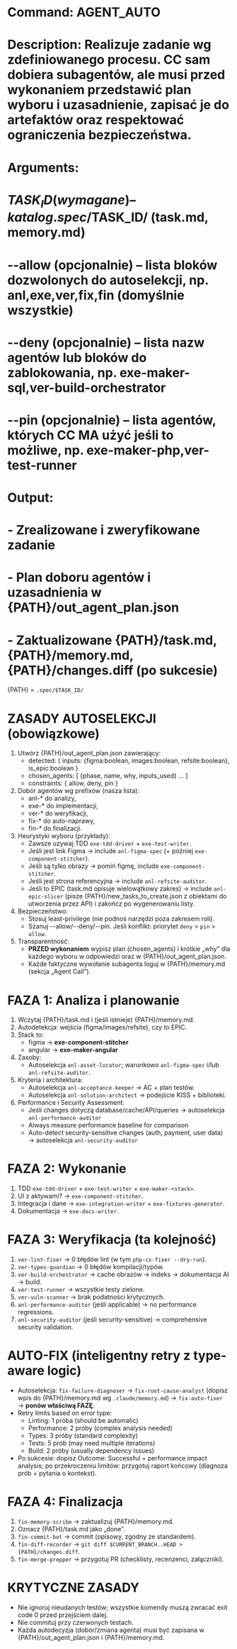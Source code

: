 # Command: AGENT_AUTO
# Description: Realizuje zadanie wg zdefiniowanego procesu. CC sam dobiera subagentów, ale musi przed wykonaniem przedstawić plan wyboru i uzasadnienie, zapisać je do artefaktów oraz respektować ograniczenia bezpieczeństwa.
# Arguments:
#   $TASK_ID (wymagane) – katalog .spec/$TASK_ID/ (task.md, memory.md)
#   --allow (opcjonalnie) – lista bloków dozwolonych do autoselekcji, np. anl,exe,ver,fix,fin (domyślnie wszystkie)
#   --deny (opcjonalnie) – lista nazw agentów lub bloków do zablokowania, np. exe-maker-sql,ver-build-orchestrator
#   --pin  (opcjonalnie) – lista agentów, których CC MA użyć jeśli to możliwe, np. exe-maker-php,ver-test-runner
# Output:
#   - Zrealizowane i zweryfikowane zadanie
#   - Plan doboru agentów i uzasadnienia w {PATH}/out_agent_plan.json
#   - Zaktualizowane {PATH}/task.md, {PATH}/memory.md, {PATH}/changes.diff (po sukcesie)

{PATH} = `.spec/$TASK_ID/`

# ZASADY AUTOSELEKCJI (obowiązkowe)
1) Utwórz {PATH}/out_agent_plan.json zawierający:
   - detected: { inputs: {figma:boolean, images:boolean, refsite:boolean}, is_epic:boolean }
   - chosen_agents: [ {phase, name, why, inputs_used} ... ]
   - constraints: { allow, deny, pin }
2) Dobór agentów wg prefixów (nasza lista):
   - anl-* do analizy, 
   - exe-* do implementacji, 
   - ver-* do weryfikacji, 
   - fix-* do auto-naprawy, 
   - fin-* do finalizacji.
3) Heurystyki wyboru (przykłady):
   - Zawsze uzywaj TDD `exe-tdd-driver` + `exe-test-writer`.
   - Jeśli jest link Figma → include `anl-figma-spec` (+ później `exe-component-stitcher`).
   - Jeśli są tylko obrazy → pomiń figmę, include `exe-component-stitcher`.
   - Jeśli jest strona referencyjna → include `anl-refsite-auditor`.
   - Jeśli to EPIC (task.md opisuje wielowątkowy zakres) → include `anl-epic-slicer` (pisze {PATH}/new_tasks_to_create.json z obiektami do utworzenia przez API) i zakończ po wygenerowaniu listy.
4) Bezpieczeństwo:
   - Stosuj least-privilege (nie podnoś narzędzi poza zakresem roli).
   - Szanuj --allow/--deny/--pin. Jeśli konflikt: priorytet `deny` > `pin` > `allow`.
5) Transparentność:
   - **PRZED wykonaniem** wypisz plan (chosen_agents) i krótkie „why” dla każdego wyboru w odpowiedzi oraz w {PATH}/out_agent_plan.json.
   - Każde faktyczne wywołanie subagenta loguj w {PATH}/memory.md (sekcja „Agent Call”).

# FAZA 1: Analiza i planowanie
1) Wczytaj {PATH}/task.md i (jeśli istnieje) {PATH}/memory.md.
2) Autodetekcja: wejścia (figma/images/refsite), czy to EPIC.
3) Stack to:
   - figma → **exe-component-stitcher**
   - angular → **exe-maker-angular**
4) Zasoby:
   - Autoselekcja `anl-asset-locator`; warunkowo `anl-figma-spec` i/lub `anl-refsite-auditor`.
5) Kryteria i architektura:
   - Autoselekcja `anl-acceptance-keeper` → AC + plan testów.
   - Autoselekcja `anl-solution-architect` → podejście KISS + biblioteki.
6) Performance i Security Assessment:
   - Jeśli changes dotyczą database/cache/API/queries → autoselekcja `anl-performance-auditor`
   - Always measure performance baseline for comparison
   - Auto-detect security-sensitive changes (auth, payment, user data) → autoselekcja `anl-security-auditor`

# FAZA 2: Wykonanie
1) TDD `exe-tdd-driver` + `exe-test-writer` + `exe-maker-<stack>`.
2) UI z aktywami? → `exe-component-stitcher`.
3) Integracja i dane → `exe-integration-writer` + `exe-fixtures-generator`.
4) Dokumentacja → `exe-docs-writer`.

# FAZA 3: Weryfikacja (ta kolejność)
1) `ver-lint-fixer` → 0 błędów lint (w tym `php-cs-fixer --dry-run`).
2) `ver-types-guardian` → 0 błędów kompilacji/typów.
3) `ver-build-orchestrator` → cache obrazów → indeks → dokumentacja AI → build.
4) `ver-test-runner` → wszystkie testy zielone.
5) `ver-vuln-scanner` → brak podatności krytycznych.
6) `anl-performance-auditor` (jeśli applicable) → no performance regressions.
7) `anl-security-auditor` (jeśli security-sensitive) → comprehensive security validation.

# AUTO-FIX (inteligentny retry z type-aware logic)
- Autoselekcja: `fix-failure-diagnoser` → `fix-root-cause-analyst` (dopisz wpis do {PATH}/memory.md wg `.claude/memory.md`) → `fix-auto-fixer` → **ponów właściwą FAZĘ**.
- Retry limits based on error type:
  * Linting: 1 próba (should be automatic)
  * Performance: 2 próby (complex analysis needed)  
  * Types: 3 próby (standard complexity)
  * Tests: 5 prób (may need multiple iterations)
  * Build: 2 próby (usually dependency issues)
- Po sukcesie: dopisz Outcome: Successful + performance impact analysis; po przekroczeniu limitów: przygotuj raport końcowy (diagnoza prób + pytania o kontekst).

# FAZA 4: Finalizacja
1) `fin-memory-scribe` → zaktualizuj {PATH}/memory.md.
2) Oznacz {PATH}/task.md jako „done”.
3) `fin-commit-bot` → commit (opisowy, zgodny ze standardem).
4) `fin-diff-recorder` → `git diff $CURRENT_BRANCH..HEAD > {PATH}/changes.diff`.
5) `fin-merge-prepper` → przygotuj PR (checklisty, recenzenci, załączniki).

# KRYTYCZNE ZASADY
- Nie ignoruj nieudanych testów; wszystkie komendy muszą zwracać exit code 0 przed przejściem dalej.
- Nie commituj przy czerwonych testach.
- Każda autodecyzja (dobór/zmiana agenta) musi być zapisana w {PATH}/out_agent_plan.json i {PATH}/memory.md.

